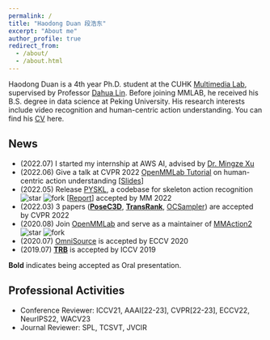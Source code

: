 ```yaml
---
permalink: /
title: "Haodong Duan 段浩东"
excerpt: "About me"
author_profile: true
redirect_from: 
  - /about/
  - /about.html
---
```


Haodong Duan is a 4th year Ph.D. student at the CUHK [Multimedia Lab](https://mmlab.ie.cuhk.edu.hk/), supervised by Professor [Dahua Lin](http://dahua.site/). Before joining MMLAB, he received his B.S. degree in data science at Peking University. His research interests include video recognition and human-centric action understanding. You can find his [CV](/files/resume_latest.pdf) here.

News
-----------------
- (2022.07) I started my internship at AWS AI, advised by [Dr. Mingze Xu](https://xumingze0308.github.io/)
- (2022.06) Give a talk at CVPR 2022 [OpenMMLab Tutorial](https://openmmlab.com/community/cvpr2022-tutorial) on human-centric action understanding [[Slides](/files/cvpr22_tutorial.pdf)]
- (2022.05) Release [PYSKL](https://github.com/kennymckormick/pyskl), a codebase for skeleton action recognition ![star](https://badgen.net/github/stars/kennymckormick/pyskl) ![fork](https://badgen.net/github/forks/kennymckormick/pyskl) [[Report](https://arxiv.org/abs/2205.09443)] accepted by MM 2022
- (2022.03) 3 papers (**[PoseC3D](https://arxiv.org/abs/2104.13586)**, **[TransRank](https://arxiv.org/abs/2205.02028)**, [OCSampler](https://arxiv.org/abs/2201.04388)) are accepted by CVPR 2022
- (2020.08) Join [OpenMMLab](https://openmmlab.com/) and serve as a maintainer of [MMAction2](https://github.com/open-mmlab/mmaction2) ![star](https://badgen.net/github/stars/open-mmlab/mmaction2) ![fork](https://badgen.net/github/forks/open-mmlab/mmaction2)
- (2020.07) [OmniSource](https://arxiv.org/abs/2003.13042) is accepted by ECCV 2020
- (2019.07) **[TRB](https://openaccess.thecvf.com/content_ICCV_2019/papers/Duan_TRB_A_Novel_Triplet_Representation_for_Understanding_2D_Human_Body_ICCV_2019_paper.pdf)** is accepted by ICCV 2019

**Bold** indicates being accepted as Oral presentation. 

Professional Activities
----------------
- Conference Reviewer: ICCV21, AAAI[22-23], CVPR[22-23], ECCV22, NeurIPS22, WACV23
- Journal Reviewer: SPL, TCSVT, JVCIR

<script type="text/javascript" src="//rf.revolvermaps.com/0/0/6.js?i=5wygxlue8gu&amp;m=7&amp;c=e63100&amp;cr1=ffffff&amp;f=arial&amp;l=0&amp;bv=90&amp;lx=-420&amp;ly=420&amp;hi=20&amp;he=7&amp;hc=a8ddff&amp;rs=80" async="async"></script>